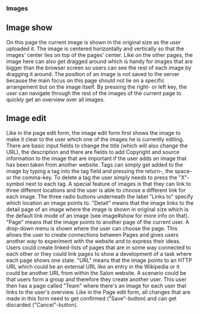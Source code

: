 ### Images

## Image show
On this page the current image is shown in the original size as the user uploaded it. The image is centered horizontally and vertically so that the images' center lies on top of the pages' center. Like on the other pages, the image here can also get dragged around which is handy for images that are bigger than the browser screen so users can see the rest of each image by dragging it around. The position of an image is not saved to the server because the main focus on this page should not lie on a specific arrangement but on the image itself.
By pressing the right- or left key, the user can navigate through the rest of the images of the current page to quickly get an overview over all images.

## Image edit
Like in the page edit form, the image edit form first shows the image to make it clear to the user which one of the images he is currently editing. There are basic input fields to change the title (which will also change the URL), the description and there are fields to add Copyright and source information to the image that are important if the user adds an image that has been taken from another website.
Tags can simply get added to the image by typing a tag into the tag field and pressing the return-, the space- or the comma-key. To delete a tag the user simply needs to press the "X"-symbol next to each tag.
A special feature of images is that they can link to three different locations and the user is able to choose a different link for each image. The three radio buttons underneath the label "Links to" specify which location an image points to.
"Detail" means that the image links to the detail page of an image where the image is shown in original size which is the default link mode of an image (see image#show for more info on that).
"Page" means that the image points to another page of the current user. A drop-down menu is shown where the user can choose the page. This allows the user to create connections between Pages and gives users another way to experiment with the website and to express their ideas. Users could create linked-lists of pages that are in some way connected to each other or they could link pages to show a development of a task where each page shows one state. 
"URL" means that the image points to an HTTP URL which could be an external URL like an entry in the Wikipedia or it could be another URL from within the Salon website. A scenario could be that users form a group and therefore they create another user. This user then has a page called "Team" where there's an image for each user that links to the user's overview.
Like in the Page edit form, all changes that are made in this form need to get confirmed ("Save"-button) and can get discarded ("Cancel"-button).